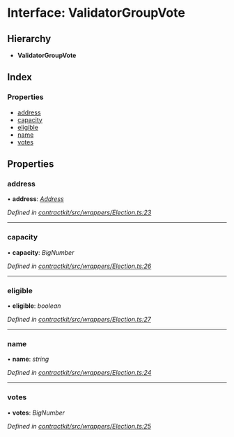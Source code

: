 # Interface: ValidatorGroupVote

## Hierarchy

* **ValidatorGroupVote**

## Index

### Properties

* [address](_contractkit_src_wrappers_election_.validatorgroupvote.md#address)
* [capacity](_contractkit_src_wrappers_election_.validatorgroupvote.md#capacity)
* [eligible](_contractkit_src_wrappers_election_.validatorgroupvote.md#eligible)
* [name](_contractkit_src_wrappers_election_.validatorgroupvote.md#name)
* [votes](_contractkit_src_wrappers_election_.validatorgroupvote.md#votes)

## Properties

###  address

• **address**: *[Address](../modules/_contractkit_src_base_.md#address)*

*Defined in [contractkit/src/wrappers/Election.ts:23](https://github.com/celo-org/celo-monorepo/blob/master/packages/contractkit/src/wrappers/Election.ts#L23)*

___

###  capacity

• **capacity**: *BigNumber*

*Defined in [contractkit/src/wrappers/Election.ts:26](https://github.com/celo-org/celo-monorepo/blob/master/packages/contractkit/src/wrappers/Election.ts#L26)*

___

###  eligible

• **eligible**: *boolean*

*Defined in [contractkit/src/wrappers/Election.ts:27](https://github.com/celo-org/celo-monorepo/blob/master/packages/contractkit/src/wrappers/Election.ts#L27)*

___

###  name

• **name**: *string*

*Defined in [contractkit/src/wrappers/Election.ts:24](https://github.com/celo-org/celo-monorepo/blob/master/packages/contractkit/src/wrappers/Election.ts#L24)*

___

###  votes

• **votes**: *BigNumber*

*Defined in [contractkit/src/wrappers/Election.ts:25](https://github.com/celo-org/celo-monorepo/blob/master/packages/contractkit/src/wrappers/Election.ts#L25)*
